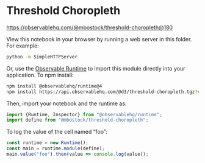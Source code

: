 # Threshold Choropleth

https://observablehq.com/@mbostock/threshold-choropleth@180

View this notebook in your browser by running a web server in this folder. For
example:

~~~sh
python -m SimpleHTTPServer
~~~

Or, use the [Observable Runtime](https://github.com/observablehq/runtime) to
import this module directly into your application. To npm install:

~~~sh
npm install @observablehq/runtime@4
npm install https://api.observablehq.com/@d3/threshold-choropleth.tgz?v=3
~~~

Then, import your notebook and the runtime as:

~~~js
import {Runtime, Inspector} from "@observablehq/runtime";
import define from "@mbostock/threshold-choropleth";
~~~

To log the value of the cell named “foo”:

~~~js
const runtime = new Runtime();
const main = runtime.module(define);
main.value("foo").then(value => console.log(value));
~~~
